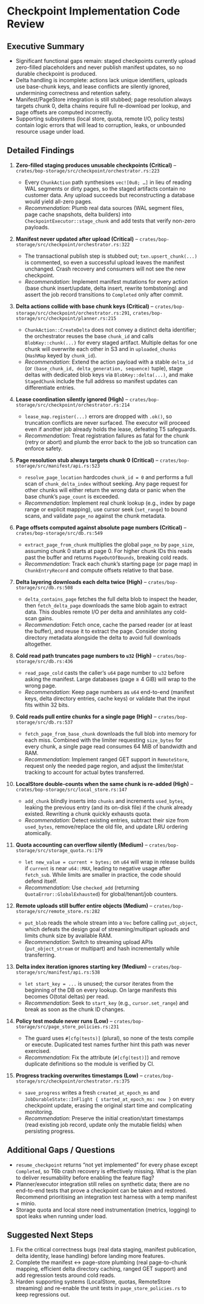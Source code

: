 # Checkpoint Implementation Code Review

## Executive Summary
- Significant functional gaps remain: staged checkpoints currently upload zero-filled placeholders and never publish manifest updates, so no durable checkpoint is produced.
- Delta handling is incomplete: actions lack unique identifiers, uploads use base-chunk keys, and lease conflicts are silently ignored, undermining correctness and retention safety.
- Manifest/PageStore integration is still stubbed; page resolution always targets chunk 0, delta chains require full re-download per lookup, and page offsets are computed incorrectly.
- Supporting subsystems (local store, quota, remote I/O, policy tests) contain logic errors that will lead to corruption, leaks, or unbounded resource usage under load.

## Detailed Findings

1. **Zero-filled staging produces unusable checkpoints (Critical)** – `crates/bop-storage/src/checkpoint/orchestrator.rs:223`
   - Every `ChunkAction` path synthesises `vec![0u8; …]` in lieu of reading WAL segments or dirty pages, so the staged artifacts contain no customer data. Any upload succeeds but reconstructing a database would yield all-zero pages.
   - *Recommendation*: Plumb real data sources (WAL segment files, page cache snapshots, delta builders) into `CheckpointExecutor::stage_chunk` and add tests that verify non-zero payloads.

2. **Manifest never updated after upload (Critical)** – `crates/bop-storage/src/checkpoint/orchestrator.rs:322`
   - The transactional publish step is stubbed out; `txn.upsert_chunk(...)` is commented, so even a successful upload leaves the manifest unchanged. Crash recovery and consumers will not see the new checkpoint.
   - *Recommendation*: Implement manifest mutations for every action (base chunk insert/update, delta insert, rewrite tombstoning) and assert the job record transitions to `Completed` only after commit.

3. **Delta actions collide with base chunk keys (Critical)** – `crates/bop-storage/src/checkpoint/orchestrator.rs:291`, `crates/bop-storage/src/checkpoint/planner.rs:215`
   - `ChunkAction::CreateDelta` does not convey a distinct delta identifier; the orchestrator reuses the base `chunk_id` and calls `BlobKey::chunk(...)` for every staged artifact. Multiple deltas for one chunk will overwrite each other in S3 and in `uploaded_chunks` (`HashMap` keyed by `chunk_id`).
   - *Recommendation*: Extend the action payload with a stable `delta_id` (or `(base_chunk_id, delta_generation, sequence)` tuple), stage deltas with dedicated blob keys via `BlobKey::delta(...)`, and make `StagedChunk` include the full address so manifest updates can differentiate entries.

4. **Lease coordination silently ignored (High)** – `crates/bop-storage/src/checkpoint/orchestrator.rs:214`
   - `lease_map.register(...)` errors are dropped with `.ok()`, so truncation conflicts are never surfaced. The executor will proceed even if another job already holds the lease, defeating T5 safeguards.
   - *Recommendation*: Treat registration failures as fatal for the chunk (retry or abort) and plumb the error back to the job so truncation can enforce safety.

5. **Page resolution stub always targets chunk 0 (Critical)** – `crates/bop-storage/src/manifest/api.rs:523`
   - `resolve_page_location` hardcodes `chunk_id = 0` and performs a full scan of `chunk_delta_index` without seeking. Any page request for other chunks will either return the wrong data or panic when the base chunk’s `page_count` is exceeded.
   - *Recommendation*: Implement real chunk lookup (e.g., index by page range or explicit mapping), use cursor seek (`set_range`) to bound scans, and validate `page_no` against the chunk metadata.

6. **Page offsets computed against absolute page numbers (Critical)** – `crates/bop-storage/src/db.rs:549`
   - `extract_page_from_chunk` multiplies the global `page_no` by `page_size`, assuming chunk 0 starts at page 0. For higher chunk IDs this reads past the buffer and returns `PageOutOfBounds`, breaking cold reads.
   - *Recommendation*: Track each chunk’s starting page (or page map) in `ChunkEntryRecord` and compute offsets relative to that base.

7. **Delta layering downloads each delta twice (High)** – `crates/bop-storage/src/db.rs:508`
   - `delta_contains_page` fetches the full delta blob to inspect the header, then `fetch_delta_page` downloads the same blob again to extract data. This doubles remote I/O per delta and annihilates any cold-scan gains.
   - *Recommendation*: Fetch once, cache the parsed reader (or at least the buffer), and reuse it to extract the page. Consider storing directory metadata alongside the delta to avoid full downloads altogether.

8. **Cold read path truncates page numbers to `u32` (High)** – `crates/bop-storage/src/db.rs:436`
   - `read_page_cold` casts the caller’s `u64` page number to `u32` before asking the manifest. Large databases (page ≥ 4 GiB) will wrap to the wrong page.
   - *Recommendation*: Keep page numbers as `u64` end-to-end (manifest keys, delta directory entries, cache keys) or validate that the input fits within 32 bits.

9. **Cold reads pull entire chunks for a single page (High)** – `crates/bop-storage/src/db.rs:537`
   - `fetch_page_from_base_chunk` downloads the full blob into memory for each miss. Combined with the limiter requesting `size_bytes` for every chunk, a single page read consumes 64 MiB of bandwidth and RAM.
   - *Recommendation*: Implement ranged GET support in `RemoteStore`, request only the needed page region, and adjust the limiter/stat tracking to account for actual bytes transferred.

10. **LocalStore double-counts when the same chunk is re-added (High)** – `crates/bop-storage/src/local_store.rs:147`
    - `add_chunk` blindly inserts into `chunks` and increments `used_bytes`, leaking the previous entry (and its on-disk file) if the chunk already existed. Rewriting a chunk quickly exhausts quota.
    - *Recommendation*: Detect existing entries, subtract their size from `used_bytes`, remove/replace the old file, and update LRU ordering atomically.

11. **Quota accounting can overflow silently (Medium)** – `crates/bop-storage/src/storage_quota.rs:179`
    - `let new_value = current + bytes;` on `u64` will wrap in release builds if `current` is near `u64::MAX`, leading to negative usage after `fetch_sub`. While limits are smaller in practice, the code should defend itself.
    - *Recommendation*: Use `checked_add` (returning `QuotaError::GlobalExhausted`) for global/tenant/job counters.

12. **Remote uploads still buffer entire objects (Medium)** – `crates/bop-storage/src/remote_store.rs:282`
    - `put_blob` reads the whole stream into a `Vec` before calling `put_object`, which defeats the design goal of streaming/multipart uploads and limits chunk size by available RAM.
    - *Recommendation*: Switch to streaming upload APIs (`put_object_stream` or multipart) and hash incrementally while transferring.

13. **Delta index iteration ignores starting key (Medium)** – `crates/bop-storage/src/manifest/api.rs:538`
    - `let start_key = ...` is unused; the cursor iterates from the beginning of the DB on every lookup. On large manifests this becomes O(total deltas) per read.
    - *Recommendation*: Seek to `start_key` (e.g., `cursor.set_range`) and break as soon as the chunk ID changes.

14. **Policy test module never runs (Low)** – `crates/bop-storage/src/page_store_policies.rs:231`
    - The guard uses `#[cfg(tests)]` (plural), so none of the tests compile or execute. Duplicated test names further hint this path was never exercised.
    - *Recommendation*: Fix the attribute (`#[cfg(test)]`) and remove duplicate definitions so the module is verified by CI.

15. **Progress tracking overwrites timestamps (Low)** – `crates/bop-storage/src/checkpoint/orchestrator.rs:375`
    - `save_progress` writes a fresh `created_at_epoch_ms` and `JobDurableState::InFlight { started_at_epoch_ms: now }` on every checkpoint update, erasing the original start time and complicating monitoring.
    - *Recommendation*: Preserve the initial creation/start timestamps (read existing job record, update only the mutable fields) when persisting progress.

## Additional Gaps / Questions
- `resume_checkpoint` returns “not yet implemented” for every phase except `Completed`, so T6b crash recovery is effectively missing. What is the plan to deliver resumability before enabling the feature flag?
- Planner/executor integration still relies on synthetic data; there are no end-to-end tests that prove a checkpoint can be taken and restored. Recommend prioritising an integration test harness with a temp manifest + minio.
- Storage quota and local store need instrumentation (metrics, logging) to spot leaks when running under load.

## Suggested Next Steps
1. Fix the critical correctness bugs (real data staging, manifest publication, delta identity, lease handling) before landing more features.
2. Complete the manifest ↔ page-store plumbing (real page-to-chunk mapping, efficient delta directory caching, ranged GET support) and add regression tests around cold reads.
3. Harden supporting systems (LocalStore, quotas, RemoteStore streaming) and re-enable the unit tests in `page_store_policies.rs` to keep regressions out.